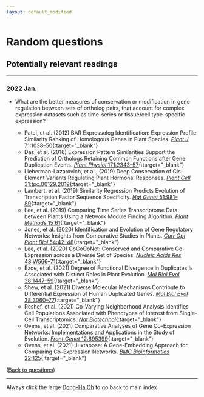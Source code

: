 ```yaml
---
layout: default_modified
---
```


# Random questions

## Potentially relevant readings
___

### 2022 Jan.

- What are the better measures of conservation or modification in gene regulation between sets of ortholog pairs, that account for complex expression datasets such as time-series or tissue/cell type-specific expression?

	- Patel, et al. (2012) BAR Expressolog Identification: Expression Profile Similarity Ranking of Homologous Genes in Plant Species. [_Plant J_ 71:1038–50](https://doi.org/10.1111/j.1365-313X.2012.05055.x){:target="_blank"}
	- Das, et al. (2016) Expression Pattern Similarities Support the Prediction of Orthologs Retaining Common Functions after Gene Duplication Events. [_Plant Physiol_ 171:2343–57](https://doi.org/10.1104/pp.15.01207){:target="_blank"}
	- Lieberman-Lazarovich, et al., (2019) Deep Conservation of Cis-Element Variants Regulating Plant Hormonal Responses. [_Plant Cell_ 31:tpc.00129.2019](https://doi.org/10.1105/tpc.19.00129){:target="_blank"}
	- Lambert, et al. (2019) Similarity Regression Predicts Evolution of Transcription Factor Sequence Specificity. [_Nat Genet_ 51:981–89](https://doi.org/10.1038/s41588-019-0411-1){:target="_blank"}
	- Lee, et al. (2019) Comparing Time Series Transcriptome Data between Plants Using a Network Module Finding Algorithm. [_Plant Methods_ 15:61](https://doi.org/10.1186/s13007-019-0440-x){:target="_blank"}
	- Jones, et al. (2020) Identification and Evolution of Gene Regulatory Networks: Insights from Comparative Studies in Plants. [_Curr Opi Plant Biol_ 54:42–48](https://doi.org/10.1016/j.pbi.2019.12.008){:target="_blank"}
	- Lee, et al. (2020) CoCoCoNet: Conserved and Comparative Co-Expression across a Diverse Set of Species. [_Nucleic Acids Res_ 48:W566–71](https://doi.org/10.1093/nar/gkaa348){:target="_blank"}
	- Ezoe, et al. (2021) Degree of Functional Divergence in Duplicates Is Associated with Distinct Roles in Plant Evolution. [_Mol Biol Evol_ 38:1447–59](https://doi.org/10.1093/molbev/msaa302){:target="_blank"}
	- Shew, et al. (2021) Diverse Molecular Mechanisms Contribute to Differential Expression of Human Duplicated Genes. [_Mol Biol Evol_ 38:3060–77](https://doi.org/10.1093/molbev/msab131){:target="_blank"}
	- Reshef, et al. (2021) Co-Varying Neighborhood Analysis Identifies Cell Populations Associated with Phenotypes of Interest from Single-Cell Transcriptomics. [_Nat Biotechnol_](https://doi.org/10.1038/s41587-021-01066-4){:target="_blank"}
	- Ovens, et al. (2021) Comparative Analyses of Gene Co-Expression Networks: Implementations and Applications in the Study of Evolution. [_Front Genet_ 12:695399](https://doi.org/10.3389/fgene.2021.695399){:target="_blank"}
	- Ovens, et al. (2021) Juxtapose: A Gene-Embedding Approach for Comparing Co-Expression Networks. [_BMC Bioinformatics_ 22:125](https://doi.org/10.1186/s12859-021-04055-1){:target="_blank"}

([Back to questions](random.md))

___
Always click the large [Dong-Ha Oh](index.md) to go back to main index